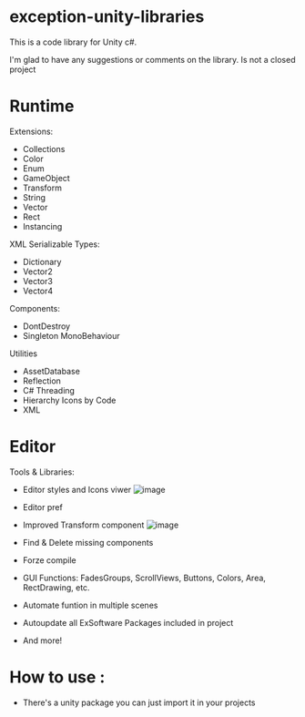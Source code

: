 # exception-unity-libraries

This is a code library for Unity c#. 


I'm glad to have any suggestions or comments on the library. 
Is not a closed project

# Runtime
Extensions:
- Collections
- Color
- Enum
- GameObject
- Transform
- String
- Vector
- Rect
- Instancing

XML Serializable Types:
- Dictionary
- Vector2
- Vector3
- Vector4

Components:
- DontDestroy
- Singleton MonoBehaviour

Utilities
- AssetDatabase 
- Reflection
- C# Threading
- Hierarchy Icons by Code
- XML

# Editor
Tools & Libraries:
 - Editor styles and Icons viwer
 ![image](https://user-images.githubusercontent.com/79903069/127274582-075dd3f0-8dd4-48a1-a7d6-60a1cd687e23.png)

 - Editor pref
 - Improved Transform component 
 ![image](https://user-images.githubusercontent.com/79903069/127273672-35ada0ef-1c59-45b4-ad7e-2323dd7dea00.png)
 - Find & Delete missing components
 - Forze compile
 - GUI Functions: FadesGroups, ScrollViews, Buttons, Colors, Area, RectDrawing, etc.
 - Automate funtion in multiple scenes
 - Autoupdate all ExSoftware Packages included in project
 - And more!


# How to use :

  - There's a unity package you can just import it in your projects
